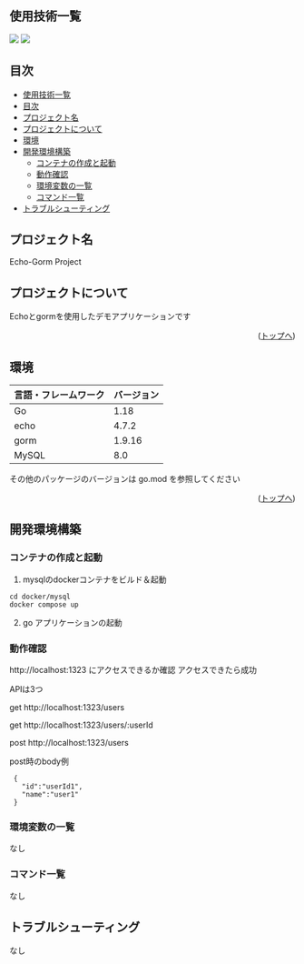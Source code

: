 <div id="top"></div>

## 使用技術一覧

<!-- シールド一覧 -->
<!-- 該当するプロジェクトの中から任意のものを選ぶ-->
<p style="display: inline">
  <img src="https://img.shields.io/badge/-Go-76E1FE.svg?logo=go&style=for-the-badge">
  <img src="https://img.shields.io/badge/-Docker-1488C6.svg?logo=docker&style=for-the-badge">
</p></p>

## 目次

- [使用技術一覧](#使用技術一覧)
- [目次](#目次)
- [プロジェクト名](#プロジェクト名)
- [プロジェクトについて](#プロジェクトについて)
- [環境](#環境)
- [開発環境構築](#開発環境構築)
  - [コンテナの作成と起動](#コンテナの作成と起動)
  - [動作確認](#動作確認)
  - [環境変数の一覧](#環境変数の一覧)
  - [コマンド一覧](#コマンド一覧)
- [トラブルシューティング](#トラブルシューティング)

<!-- プロジェクト名を記載 -->

## プロジェクト名

Echo-Gorm Project

<!-- プロジェクトについて -->

## プロジェクトについて

Echoとgormを使用したデモアプリケーションです


<p align="right">(<a href="#top">トップへ</a>)</p>

## 環境

<!-- 言語、フレームワーク、ミドルウェア、インフラの一覧とバージョンを記載 -->

| 言語・フレームワーク  | バージョン |
| --------------------- | ---------- |
| Go                    | 1.18       |
| echo                  | 4.7.2      |
| gorm                  | 1.9.16     |
| MySQL                 | 8.0        |

その他のパッケージのバージョンは go.mod を参照してください

<p align="right">(<a href="#top">トップへ</a>)</p>

## 開発環境構築

<!-- コンテナの作成方法、パッケージのインストール方法など、開発環境構築に必要な情報を記載 -->

### コンテナの作成と起動

1. mysqlのdockerコンテナをビルド＆起動
```
cd docker/mysql
docker compose up
```
2. go アプリケーションの起動

### 動作確認

http://localhost:1323 にアクセスできるか確認
アクセスできたら成功

APIは3つ

get  http://localhost:1323/users

get  http://localhost:1323/users/:userId

post http://localhost:1323/users

post時のbody例
```
 {
   "id":"userId1",
   "name":"user1"
 }
 ```

### 環境変数の一覧
なし

### コマンド一覧
なし

## トラブルシューティング
なし


